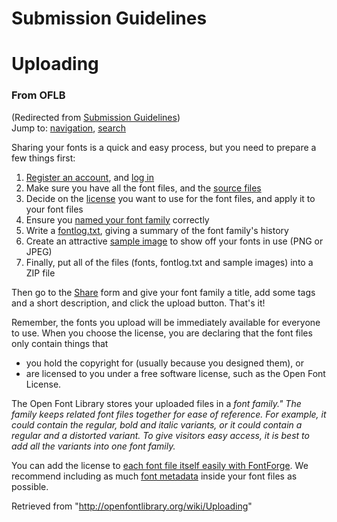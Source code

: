 <h1>Submission Guidelines</h1>

<div id="content">
		<a id="top" name="top"></a>
				<h1 class="firstHeading" id="firstHeading">Uploading</h1>
		<div id="bodyContent">
			<h3 id="siteSub">From OFLB</h3>
			<div id="contentSub">(Redirected from <a title="Submission Guidelines" href="/wiki/index.php?title=Submission_Guidelines&amp;redirect=no">Submission Guidelines</a>)</div>
									<div id="jump-to-nav">Jump to: <a href="#column-one">navigation</a>, <a href="#searchInput">search</a></div>			<!-- start content -->
			<p>Sharing your fonts is a quick and easy process, but you need to prepare a few things first:
</p>
<ol><li> <a title="http://openfontlibrary.org/register" class="external text" href="http://openfontlibrary.org/register">Register an account</a>, and <a title="http://openfontlibrary.org/login" class="external text" href="http://openfontlibrary.org/login">log in</a>
</li><li> Make sure you have all the font files, and the <a title="Source files" href="/wiki/Source_files">source files</a>
</li><li> Decide on the <a class="mw-redirect" title="License" href="/wiki/License">license</a> you want to use for the font files, and apply it to your font files
</li><li> Ensure you <a title="How to name a font family (page does not exist)" class="new" href="/wiki/index.php?title=How_to_name_a_font_family&amp;action=edit&amp;redlink=1">named your font family</a> correctly
</li><li> Write a <a class="mw-redirect" title="Fontlog" href="/wiki/Fontlog">fontlog.txt</a>, giving a summary of the font family's history
</li><li> Create an attractive <a class="mw-redirect" title="Sample image" href="/wiki/Sample_image">sample image</a> to show off your fonts in use (PNG or JPEG)
</li><li> Finally, put all of the files (fonts, fontlog.txt and sample images) into a ZIP file
</li></ol>
<p>Then go to the <a title="http://openfontlibrary.org/submit/typeface" class="external text" href="http://openfontlibrary.org/submit/typeface">Share</a> form and give your font family a title, add some tags and a short description, and click the upload button. That's it!
</p><p>Remember, the fonts you upload will be immediately available for everyone to use. When you choose the license, you are declaring that the font files only contain things that
</p>
<ul><li> you hold the copyright for (usually because you designed them), or
</li><li> are licensed to you under a free software license, such as the Open Font License.
</li></ul>
<p>The Open Font Library stores your uploaded files in a <i>font family." The family keeps related font files together for ease of reference. For example, it could contain the regular, bold and italic variants, or it could contain a regular and a distorted variant. To give visitors easy access, it is best to add all the variants into one font family.</i>
</p><p>You can add the license to <a title="How to include a license inside font files with FontForge" href="/wiki/How_to_include_a_license_inside_font_files_with_FontForge">each font file itself easily with FontForge</a>. We recommend including as much <a title="Font metadata" href="/wiki/Font_metadata">font metadata</a> inside your font files as possible.
</p>
<!-- 
NewPP limit report
Preprocessor node count: 1/1000000
Post-expand include size: 0/2097152 bytes
Template argument size: 0/2097152 bytes
Expensive parser function count: 0/100
-->

<!-- Saved in parser cache with key openfontlibrary-mw_:pcache:idhash:1586-0!1!0!!en!2!edit=0 and timestamp 20120322235457 -->
<div class="printfooter">
Retrieved from "<a href="http://openfontlibrary.org/wiki/Uploading">http://openfontlibrary.org/wiki/Uploading</a>"</div>
						<!-- end content -->
						<div class="visualClear"></div>
		</div>
	</div>